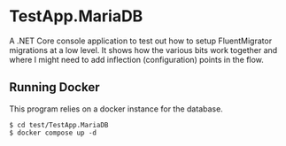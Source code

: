 # TestApp.MariaDB

A .NET Core console application to test out how to setup FluentMigrator migrations at a low level.  It shows how the various bits work together and where I might need to add inflection (configuration) points in the flow.

## Running Docker

This program relies on a docker instance for the database.

```
$ cd test/TestApp.MariaDB
$ docker compose up -d
```

